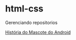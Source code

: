 # html-css
 
Gerenciando repositorios

<a href="https://mateusbrandao247.github.io/html-css/d10/android.html">História do Mascote do Android</a>